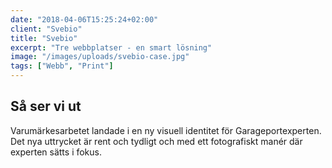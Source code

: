 ```yaml
---
date: "2018-04-06T15:25:24+02:00"
client: "Svebio"
title: "Svebio"
excerpt: "Tre webbplatser - en smart lösning"
image: "/images/uploads/svebio-case.jpg"
tags: ["Webb", "Print"]
---
```


## Så ser vi ut
Varumärkesarbetet landade i en ny visuell identitet för Garageportexperten. Det nya uttrycket är rent och tydligt och med ett fotografiskt manér där experten sätts i fokus.